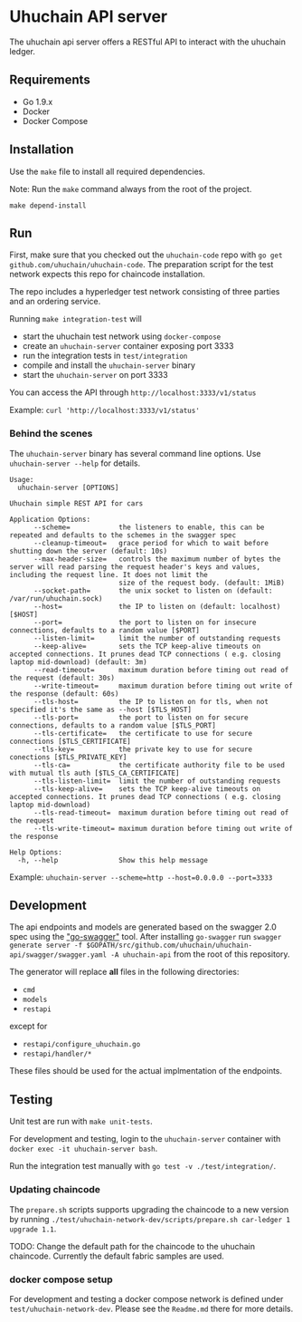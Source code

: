 # Uhuchain API server

The uhuchain api server offers a RESTful API to interact with the uhuchain ledger.

## Requirements

* Go 1.9.x
* Docker
* Docker Compose

## Installation

Use the `make` file to install all required dependencies.

Note: Run the `make` command always from the root of the project.

```
make depend-install
```

## Run 

First, make sure that you checked out the `uhuchain-code` repo with `go get github.com/uhuchain/uhuchain-code`. The preparation script for the test network expects this repo for chaincode installation.

The repo includes a hyperledger test network consisting of three parties and an ordering service.

Running `make integration-test` will 
* start the uhuchain test network using `docker-compose` 
* create an `uhuchain-server` container exposing port 3333
* run the integration tests in `test/integration`
* compile and install the `uhuchain-server` binary
* start the `uhuchain-server` on port 3333

You can access the API through `http://localhost:3333/v1/status`

Example: `curl 'http://localhost:3333/v1/status'`

### Behind the scenes
The `uhuchain-server` binary has several command line options. Use `uhuchain-server --help` for details.

```
Usage:
  uhuchain-server [OPTIONS]

Uhuchain simple REST API for cars

Application Options:
      --scheme=            the listeners to enable, this can be repeated and defaults to the schemes in the swagger spec
      --cleanup-timeout=   grace period for which to wait before shutting down the server (default: 10s)
      --max-header-size=   controls the maximum number of bytes the server will read parsing the request header's keys and values, including the request line. It does not limit the
                           size of the request body. (default: 1MiB)
      --socket-path=       the unix socket to listen on (default: /var/run/uhuchain.sock)
      --host=              the IP to listen on (default: localhost) [$HOST]
      --port=              the port to listen on for insecure connections, defaults to a random value [$PORT]
      --listen-limit=      limit the number of outstanding requests
      --keep-alive=        sets the TCP keep-alive timeouts on accepted connections. It prunes dead TCP connections ( e.g. closing laptop mid-download) (default: 3m)
      --read-timeout=      maximum duration before timing out read of the request (default: 30s)
      --write-timeout=     maximum duration before timing out write of the response (default: 60s)
      --tls-host=          the IP to listen on for tls, when not specified it's the same as --host [$TLS_HOST]
      --tls-port=          the port to listen on for secure connections, defaults to a random value [$TLS_PORT]
      --tls-certificate=   the certificate to use for secure connections [$TLS_CERTIFICATE]
      --tls-key=           the private key to use for secure conections [$TLS_PRIVATE_KEY]
      --tls-ca=            the certificate authority file to be used with mutual tls auth [$TLS_CA_CERTIFICATE]
      --tls-listen-limit=  limit the number of outstanding requests
      --tls-keep-alive=    sets the TCP keep-alive timeouts on accepted connections. It prunes dead TCP connections ( e.g. closing laptop mid-download)
      --tls-read-timeout=  maximum duration before timing out read of the request
      --tls-write-timeout= maximum duration before timing out write of the response

Help Options:
  -h, --help               Show this help message
```
Example: `uhuchain-server --scheme=http --host=0.0.0.0 --port=3333`

## Development

The api endpoints and models are generated based on the swagger 2.0 spec using the ["go-swagger"](https://goswagger.io) tool. After installing `go-swagger` run `swagger generate server -f $GOPATH/src/github.com/uhuchain/uhuchain-api/swagger/swagger.yaml -A uhuchain-api` from the root of this repository.

The generator will replace **all** files in the following directories:

* `cmd`
* `models`
* `restapi`

except for

* `restapi/configure_uhuchain.go`
* `restapi/handler/*`

These files should be used for the actual implmentation of the endpoints.

## Testing

Unit test are run with `make unit-tests`.

For development and testing, login to the `uhuchain-server` container with `docker exec -it uhuchain-server bash`.

Run the integration test manually with `go test -v ./test/integration/`.

### Updating chaincode

The `prepare.sh` scripts supports upgrading the chaincode to a new version by running `./test/uhuchain-network-dev/scripts/prepare.sh car-ledger 1 upgrade 1.1`. 

TODO: Change the default path for the chaincode to the uhuchain chaincode. Currently the default fabric samples are used.

### docker compose setup

For development and testing a docker compose network is defined under `test/uhuchain-network-dev`. Please see the `Readme.md` there for more details.

